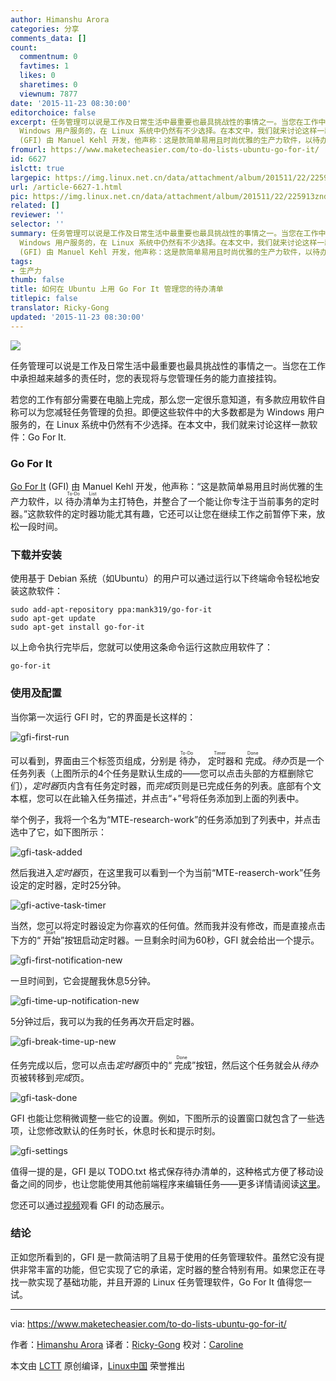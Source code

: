 ```yaml
---
author: Himanshu Arora
categories: 分享
comments_data: []
count:
  commentnum: 0
  favtimes: 1
  likes: 0
  sharetimes: 0
  viewnum: 7877
date: '2015-11-23 08:30:00'
editorchoice: false
excerpt: 任务管理可以说是工作及日常生活中最重要也最具挑战性的事情之一。当您在工作中承担越来越多的责任时，您的表现将与您管理任务的能力直接挂钩。 若您的工作有部分需要在电脑上完成，那么您一定很乐意知道，有多款应用软件自称可以为您减轻任务管理的负担。即便这些软件中的大多数都是为
  Windows 用户服务的，在 Linux 系统中仍然有不少选择。在本文中，我们就来讨论这样一款软件：Go For It. Go For It Go For It
  (GFI) 由 Manuel Kehl 开发，他声称：这是款简单易用且时尚优雅的生产力软件，以待办清单（To-Do List）为主打特色，并整合
fromurl: https://www.maketecheasier.com/to-do-lists-ubuntu-go-for-it/
id: 6627
islctt: true
largepic: https://img.linux.net.cn/data/attachment/album/201511/22/225913zndscf1h9kd9111y.jpg
url: /article-6627-1.html
pic: https://img.linux.net.cn/data/attachment/album/201511/22/225913zndscf1h9kd9111y.jpg.thumb.jpg
related: []
reviewer: ''
selector: ''
summary: 任务管理可以说是工作及日常生活中最重要也最具挑战性的事情之一。当您在工作中承担越来越多的责任时，您的表现将与您管理任务的能力直接挂钩。 若您的工作有部分需要在电脑上完成，那么您一定很乐意知道，有多款应用软件自称可以为您减轻任务管理的负担。即便这些软件中的大多数都是为
  Windows 用户服务的，在 Linux 系统中仍然有不少选择。在本文中，我们就来讨论这样一款软件：Go For It. Go For It Go For It
  (GFI) 由 Manuel Kehl 开发，他声称：这是款简单易用且时尚优雅的生产力软件，以待办清单（To-Do List）为主打特色，并整合
tags:
- 生产力
thumb: false
title: 如何在 Ubuntu 上用 Go For It 管理您的待办清单
titlepic: false
translator: Ricky-Gong
updated: '2015-11-23 08:30:00'
---
```


![](/data/attachment/album/201511/22/225913zndscf1h9kd9111y.jpg)


任务管理可以说是工作及日常生活中最重要也最具挑战性的事情之一。当您在工作中承担越来越多的责任时，您的表现将与您管理任务的能力直接挂钩。


若您的工作有部分需要在电脑上完成，那么您一定很乐意知道，有多款应用软件自称可以为您减轻任务管理的负担。即便这些软件中的大多数都是为 Windows 用户服务的，在 Linux 系统中仍然有不少选择。在本文中，我们就来讨论这样一款软件：Go For It.


### Go For It


[Go For It](http://manuel-kehl.de/projects/go-for-it/) (GFI) 由 Manuel Kehl 开发，他声称：“这是款简单易用且时尚优雅的生产力软件，以<ruby> 待办清单 <rp>  （ </rp> <rt>  To-Do List </rt> <rp>  ） </rp></ruby>为主打特色，并整合了一个能让你专注于当前事务的定时器。”这款软件的定时器功能尤其有趣，它还可以让您在继续工作之前暂停下来，放松一段时间。


### 下载并安装


使用基于 Debian 系统（如Ubuntu）的用户可以通过运行以下终端命令轻松地安装这款软件：



```
sudo add-apt-repository ppa:mank319/go-for-it
sudo apt-get update
sudo apt-get install go-for-it

```

以上命令执行完毕后，您就可以使用这条命令运行这款应用软件了：



```
go-for-it

```

### 使用及配置


当你第一次运行 GFI 时，它的界面是长这样的：


![gfi-first-run](/data/attachment/album/201511/22/225914gecamjzqrwg48sh3.png)


可以看到，界面由三个标签页组成，分别是<ruby> 待办 <rp>  （ </rp> <rt>  To-Do </rt> <rp>  ） </rp></ruby>，<ruby> 定时器 <rp>  （ </rp> <rt>  Timer </rt> <rp>  ） </rp></ruby>和<ruby> 完成 <rp>  （ </rp> <rt>  Done </rt> <rp>  ） </rp></ruby>。*待办*页是一个任务列表（上图所示的4个任务是默认生成的——您可以点击头部的方框删除它们），*定时器*页内含有任务定时器，而*完成*页则是已完成任务的列表。底部有个文本框，您可以在此输入任务描述，并点击“+”号将任务添加到上面的列表中。


举个例子，我将一个名为“MTE-research-work”的任务添加到了列表中，并点击选中了它，如下图所示：


![gfi-task-added](/data/attachment/album/201511/22/225914leapgwzo4du97sp4.png)


然后我进入*定时器*页，在这里我可以看到一个为当前“MTE-reaserch-work”任务设定的定时器，定时25分钟。


![gfi-active-task-timer](/data/attachment/album/201511/22/225914i4suqv4v4zrvo4ov.png)


当然，您可以将定时器设定为你喜欢的任何值。然而我并没有修改，而是直接点击下方的“<ruby> 开始 <rp>  （ </rp> <rt>  Start </rt> <rp>  ） </rp></ruby>”按钮启动定时器。一旦剩余时间为60秒，GFI 就会给出一个提示。


![gfi-first-notification-new](/data/attachment/album/201511/22/225914t0gmd38tkwdjmgd8.jpg)


一旦时间到，它会提醒我休息5分钟。


![gfi-time-up-notification-new](/data/attachment/album/201511/22/225915n3vdk6v33dhhvvvq.jpg)


5分钟过后，我可以为我的任务再次开启定时器。


![gfi-break-time-up-new](/data/attachment/album/201511/22/225915b0cuhhuz8ucm6k6r.jpg)


任务完成以后，您可以点击*定时器*页中的“<ruby> 完成 <rp>  （ </rp> <rt>  Done </rt> <rp>  ） </rp></ruby>”按钮，然后这个任务就会从*待办*页被转移到*完成*页。


![gfi-task-done](/data/attachment/album/201511/22/225915kgs48tjjqqjb8wns.png)


GFI 也能让您稍微调整一些它的设置。例如，下图所示的设置窗口就包含了一些选项，让您修改默认的任务时长，休息时长和提示时刻。


![gfi-settings](/data/attachment/album/201511/22/225916tn1se3ayj7mya3zg.png)


值得一提的是，GFI 是以 TODO.txt 格式保存待办清单的，这种格式方便了移动设备之间的同步，也让您能使用其他前端程序来编辑任务——更多详情请阅读[这里](http://todotxt.com/)。


您还可以通过[视频]("http://www.youtube.com/mnw556C9FZQ)观看 GFI 的动态展示。


### 结论


正如您所看到的，GFI 是一款简洁明了且易于使用的任务管理软件。虽然它没有提供非常丰富的功能，但它实现了它的承诺，定时器的整合特别有用。如果您正在寻找一款实现了基础功能，并且开源的 Linux 任务管理软件，Go For It 值得您一试。




---


via: <https://www.maketecheasier.com/to-do-lists-ubuntu-go-for-it/>


作者：[Himanshu Arora](https://www.maketecheasier.com/author/himanshu/) 译者：[Ricky-Gong](https://github.com/Ricky-Gong) 校对：[Caroline](https://github.com/carolinewuyan)


本文由 [LCTT](https://github.com/LCTT/TranslateProject) 原创编译，[Linux中国](https://linux.cn/) 荣誉推出